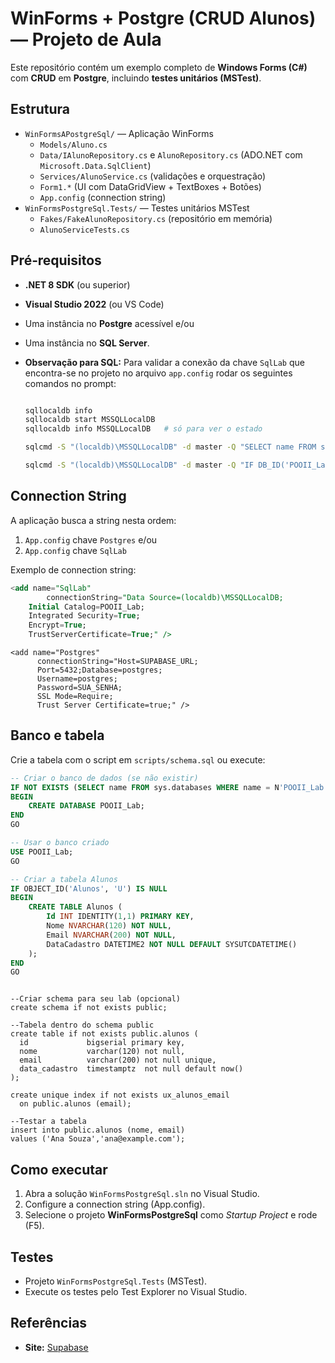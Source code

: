 # WinForms + Postgre (CRUD Alunos) — Projeto de Aula

Este repositório contém um exemplo completo de **Windows Forms (C#)** com **CRUD** em **Postgre**, incluindo **testes unitários (MSTest)**.

## Estrutura
- `WinFormsAPostgreSql/` — Aplicação WinForms
  - `Models/Aluno.cs`
  - `Data/IAlunoRepository.cs` e `AlunoRepository.cs` (ADO.NET com `Microsoft.Data.SqlClient`)
  - `Services/AlunoService.cs` (validações e orquestração)
  - `Form1.*` (UI com DataGridView + TextBoxes + Botões)
  - `App.config` (connection string)
- `WinFormsPostgreSql.Tests/` — Testes unitários MSTest
  - `Fakes/FakeAlunoRepository.cs` (repositório em memória)
  - `AlunoServiceTests.cs`

## Pré‑requisitos
- **.NET 8 SDK** (ou superior)
- **Visual Studio 2022** (ou VS Code)
- Uma instância no **Postgre** acessível e/ou
- Uma instância no **SQL Server**.
- **Observação para SQL:** Para validar a conexão da chave `SqlLab` que encontra-se no projeto no arquivo `app.config` rodar os seguintes comandos no prompt:

   ```bash
   
   sqllocaldb info
   sqllocaldb start MSSQLLocalDB
   sqllocaldb info MSSQLLocalDB   # só para ver o estado

   sqlcmd -S "(localdb)\MSSQLLocalDB" -d master -Q "SELECT name FROM sys.databases WHERE name='POOII_Lab';"

   sqlcmd -S "(localdb)\MSSQLLocalDB" -d master -Q "IF DB_ID('POOII_Lab') IS NULL CREATE DATABASE [POOII_Lab];"

   ```

## Connection String
A aplicação busca a string nesta ordem:
1. `App.config` chave `Postgres` e/ou
2. `App.config` chave `SqlLab`

Exemplo de connection string:

```sql
<add name="SqlLab"
		connectionString="Data Source=(localdb)\MSSQLLocalDB;
    Initial Catalog=POOII_Lab;
    Integrated Security=True;
    Encrypt=True;
    TrustServerCertificate=True;" />
```

```postgre
<add name="Postgres"
      connectionString="Host=SUPABASE_URL;
      Port=5432;Database=postgres;
      Username=postgres;
      Password=SUA_SENHA;
      SSL Mode=Require;
      Trust Server Certificate=true;" />
```

## Banco e tabela
Crie a tabela com o script em `scripts/schema.sql` ou execute:

```sql
-- Criar o banco de dados (se não existir)
IF NOT EXISTS (SELECT name FROM sys.databases WHERE name = N'POOII_Lab')
BEGIN
    CREATE DATABASE POOII_Lab;
END
GO

-- Usar o banco criado
USE POOII_Lab;
GO

-- Criar a tabela Alunos
IF OBJECT_ID('Alunos', 'U') IS NULL
BEGIN
    CREATE TABLE Alunos (
        Id INT IDENTITY(1,1) PRIMARY KEY,
        Nome NVARCHAR(120) NOT NULL,
        Email NVARCHAR(200) NOT NULL,
        DataCadastro DATETIME2 NOT NULL DEFAULT SYSUTCDATETIME()
    );
END
GO
```

```postgre

--Criar schema para seu lab (opcional)
create schema if not exists public;

--Tabela dentro do schema public
create table if not exists public.alunos (
  id             bigserial primary key,
  nome           varchar(120) not null,
  email          varchar(200) not null unique,
  data_cadastro  timestamptz  not null default now()
);

create unique index if not exists ux_alunos_email
  on public.alunos (email);

--Testar a tabela
insert into public.alunos (nome, email)
values ('Ana Souza','ana@example.com');

```

## Como executar
1. Abra a solução `WinFormsPostgreSql.sln` no Visual Studio.
2. Configure a connection string (App.config).
3. Selecione o projeto **WinFormsPostgreSql** como *Startup Project* e rode (F5).

## Testes
- Projeto `WinFormsPostgreSql.Tests` (MSTest).
- Execute os testes pelo Test Explorer no Visual Studio.

## Referências
- **Site:** [Supabase](https://supabase.com/ "Site oficial")